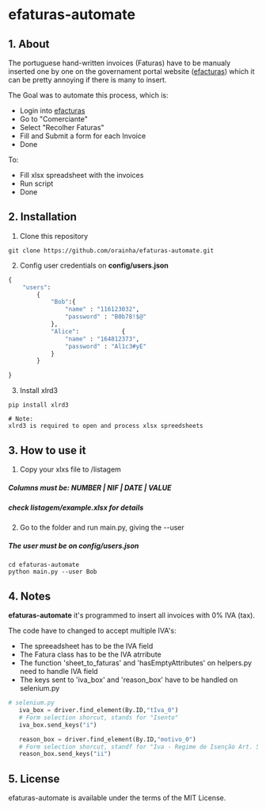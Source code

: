 # efaturas-automate

## 1. About

The portuguese hand-written invoices (Faturas) have to be manualy inserted one by one on the governament portal website ([efacturas](https://faturas.portaldasfinancas.gov.pt])) which it can be pretty annoying if there is many to insert.

The Goal was to automate this process, which is:
- Login into [efacturas](https://faturas.portaldasfinancas.gov.pt])
- Go to "Comerciante"
- Select "Recolher Faturas"
- Fill and Submit a form for each Invoice
- Done

To:
- Fill xlsx spreadsheet with the invoices
- Run script
- Done


## 2. Installation

1. Clone this repository
```shell
git clone https://github.com/orainha/efaturas-automate.git
```
2. Config user credentials on **config/users.json**
```python
{
    "users": 
        {
            "Bob":{
                "name" : "116123032",
                "password" : "B0b78!$@"
            },
            "Alice":            {
                "name" : "164812373",
                "password" : "Al1c3#yE"
            }
        }

}
```

3. Install xlrd3
```shell
pip install xlrd3

# Note:
xlrd3 is required to open and process xlsx spreedsheets
```



## 3. How to use it

1. Copy your xlxs file to /listagem
##### Columns must be: NUMBER | NIF | DATE | VALUE
##### check listagem/example.xlsx for details
2. Go to the folder and run main.py, giving the --user
##### The user must be on config/users.json

```shell
cd efaturas-automate
python main.py --user Bob
```

## 4. Notes
**efaturas-automate** it's programmed to insert all invoices with 0% IVA (tax).

The code have to changed to accept multiple IVA's:
- The spreeadsheet has to be the IVA field
- The Fatura class has to be the IVA atrribute
- The function 'sheet_to_faturas' and 'hasEmptyAttributes' on helpers.py need to handle IVA field
- The keys sent to 'iva_box' and 'reason_box' have to be handled on selenium.py
 ```python
 # selenium.py
    iva_box = driver.find_element(By.ID,"tIva_0")
    # Form selection shorcut, stands for "Isento"
    iva_box.send_keys("i")

    reason_box = driver.find_element(By.ID,"motivo_0")
    # Form selection shorcut, standf for "Iva - Regime de Isenção Art. 53"
    reason_box.send_keys("ii")
 ```

## 5. License
efaturas-automate is available under the terms of the MIT License.
